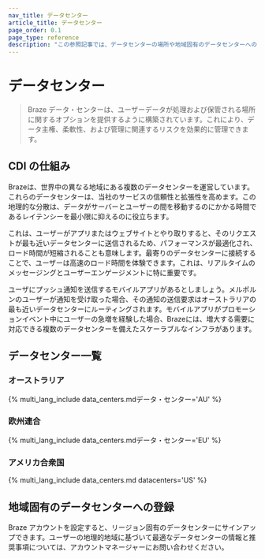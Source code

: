 ```yaml
---
nav_title: データセンター
article_title: データセンター
page_order: 0.1
page_type: reference
description: "この参照記事では、データセンターの場所や地域固有のデータセンターへの登録方法など、データセンターに関する情報について説明します。"
---
```


# データセンター

> Braze データ・センターは、ユーザーデータが処理および保管される場所に関するオプションを提供するように構築されています。これにより、データ主権、柔軟性、および管理に関連するリスクを効果的に管理できます。

## CDI の仕組み

Brazeは、世界中の異なる地域にある複数のデータセンターを運営しています。これらのデータセンターは、当社のサービスの信頼性と拡張性を高めます。この地理的な分散は、データがサーバーとユーザーの間を移動するのにかかる時間であるレイテンシーを最小限に抑えるのに役立ちます。 

これは、ユーザーがアプリまたはウェブサイトとやり取りすると、そのリクエストが最も近いデータセンターに送信されるため、パフォーマンスが最適化され、ロード時間が短縮されることも意味します。最寄りのデータセンターに接続することで、ユーザーは高速のロード時間を体験できます。これは、リアルタイムのメッセージングとユーザーエンゲージメントに特に重要です。

ユーザにプッシュ通知を送信するモバイルアプリがあるとしましょう。メルボルンのユーザーが通知を受け取った場合、その通知の送信要求はオーストラリアの最も近いデータセンターにルーティングされます。モバイルアプリがプロモーションイベント中にユーザーの急増を経験した場合、Brazeには、増大する需要に対応できる複数のデータセンターを備えたスケーラブルなインフラがあります。

## データセンター一覧

### オーストラリア

{% multi_lang_include data_centers.mdデータ・センター='AU' %}

### 欧州連合

{% multi_lang_include data_centers.mdデータ・センター='EU' %}

### アメリカ合衆国

{% multi_lang_include data_centers.md datacenters='US' %}

## 地域固有のデータセンターへの登録

Braze アカウントを設定すると、リージョン固有のデータセンターにサインアップできます。ユーザーの地理的地域に基づいて最適なデータセンターの情報と推奨事項については、アカウントマネージャーにお問い合わせください。
